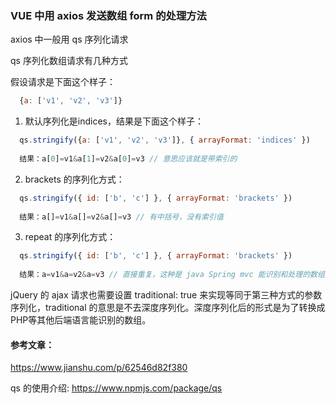 ### VUE 中用 axios 发送数组 form 的处理方法

axios 中一般用 qs 序列化请求

qs 序列化数组请求有几种方式

假设请求是下面这个样子：
```javascript
  {a: ['v1', 'v2', 'v3']}
```
1. 默认序列化是indices，结果是下面这个样子：
```javascript
  qs.stringify({a: ['v1', 'v2', 'v3']}, { arrayFormat: 'indices' })
  
  结果：a[0]=v1&a[1]=v2&a[0]=v3 // 意思应该就是带索引的
```
2. brackets 的序列化方式：
```javascript
  qs.stringify({ id: ['b', 'c'] }, { arrayFormat: 'brackets' })
  
  结果：a[]=v1&a[]=v2&a[]=v3 // 有中括号，没有索引值
```
3. repeat 的序列化方式：
```javascript
  qs.stringify({ id: ['b', 'c'] }, { arrayFormat: 'brackets' })
  
  结果：a=v1&a=v2&a=v3 // 直接重复，这种是 java Spring mvc 能识别和处理的数组方式
```

jQuery 的 ajax 请求也需要设置 traditional: true 来实现等同于第三种方式的参数序列化，traditional 的意思是不去深度序列化。深度序列化后的形式是为了转换成PHP等其他后端语言能识别的数组。

#### 参考文章：
https://www.jianshu.com/p/62546d82f380

qs 的使用介绍: https://www.npmjs.com/package/qs
